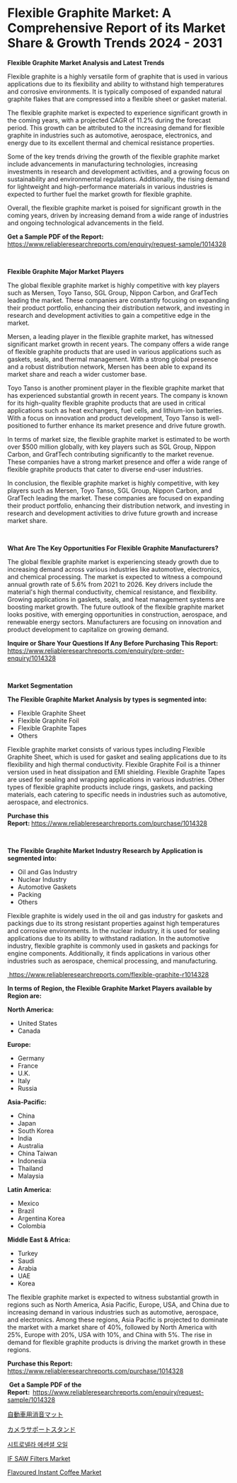 <p><h1>Flexible Graphite Market: A Comprehensive Report of its Market Share & Growth Trends 2024 - 2031</h1></p><p><strong>Flexible Graphite Market Analysis and Latest Trends</strong></p>
<p><p>Flexible graphite is a highly versatile form of graphite that is used in various applications due to its flexibility and ability to withstand high temperatures and corrosive environments. It is typically composed of expanded natural graphite flakes that are compressed into a flexible sheet or gasket material.</p><p>The flexible graphite market is expected to experience significant growth in the coming years, with a projected CAGR of 11.2% during the forecast period. This growth can be attributed to the increasing demand for flexible graphite in industries such as automotive, aerospace, electronics, and energy due to its excellent thermal and chemical resistance properties.</p><p>Some of the key trends driving the growth of the flexible graphite market include advancements in manufacturing technologies, increasing investments in research and development activities, and a growing focus on sustainability and environmental regulations. Additionally, the rising demand for lightweight and high-performance materials in various industries is expected to further fuel the market growth for flexible graphite.</p><p>Overall, the flexible graphite market is poised for significant growth in the coming years, driven by increasing demand from a wide range of industries and ongoing technological advancements in the field.</p></p>
<p><strong>Get a Sample PDF of the Report:&nbsp;</strong> <a href="https://www.reliableresearchreports.com/enquiry/request-sample/1014328">https://www.reliableresearchreports.com/enquiry/request-sample/1014328</a></p>
<p>&nbsp;</p>
<p><strong>Flexible Graphite Major Market Players</strong></p>
<p><p>The global flexible graphite market is highly competitive with key players such as Mersen, Toyo Tanso, SGL Group, Nippon Carbon, and GrafTech leading the market. These companies are constantly focusing on expanding their product portfolio, enhancing their distribution network, and investing in research and development activities to gain a competitive edge in the market.</p><p>Mersen, a leading player in the flexible graphite market, has witnessed significant market growth in recent years. The company offers a wide range of flexible graphite products that are used in various applications such as gaskets, seals, and thermal management. With a strong global presence and a robust distribution network, Mersen has been able to expand its market share and reach a wider customer base.</p><p>Toyo Tanso is another prominent player in the flexible graphite market that has experienced substantial growth in recent years. The company is known for its high-quality flexible graphite products that are used in critical applications such as heat exchangers, fuel cells, and lithium-ion batteries. With a focus on innovation and product development, Toyo Tanso is well-positioned to further enhance its market presence and drive future growth.</p><p>In terms of market size, the flexible graphite market is estimated to be worth over $500 million globally, with key players such as SGL Group, Nippon Carbon, and GrafTech contributing significantly to the market revenue. These companies have a strong market presence and offer a wide range of flexible graphite products that cater to diverse end-user industries.</p><p>In conclusion, the flexible graphite market is highly competitive, with key players such as Mersen, Toyo Tanso, SGL Group, Nippon Carbon, and GrafTech leading the market. These companies are focused on expanding their product portfolio, enhancing their distribution network, and investing in research and development activities to drive future growth and increase market share.</p></p>
<p>&nbsp;</p>
<p><strong>What Are The Key Opportunities For Flexible Graphite Manufacturers?</strong></p>
<p><p>The global flexible graphite market is experiencing steady growth due to increasing demand across various industries like automotive, electronics, and chemical processing. The market is expected to witness a compound annual growth rate of 5.6% from 2021 to 2026. Key drivers include the material's high thermal conductivity, chemical resistance, and flexibility. Growing applications in gaskets, seals, and heat management systems are boosting market growth. The future outlook of the flexible graphite market looks positive, with emerging opportunities in construction, aerospace, and renewable energy sectors. Manufacturers are focusing on innovation and product development to capitalize on growing demand.</p></p>
<p><strong>Inquire or Share Your Questions If Any Before Purchasing This Report:</strong> <a href="https://www.reliableresearchreports.com/enquiry/pre-order-enquiry/1014328">https://www.reliableresearchreports.com/enquiry/pre-order-enquiry/1014328</a></p>
<p>&nbsp;</p>
<p><strong>Market Segmentation</strong></p>
<p><strong>The Flexible Graphite Market Analysis by types is segmented into:</strong></p>
<p><ul><li>Flexible Graphite Sheet</li><li>Flexible Graphite Foil</li><li>Flexible Graphite Tapes</li><li>Others</li></ul></p>
<p><p>Flexible graphite market consists of various types including Flexible Graphite Sheet, which is used for gasket and sealing applications due to its flexibility and high thermal conductivity. Flexible Graphite Foil is a thinner version used in heat dissipation and EMI shielding. Flexible Graphite Tapes are used for sealing and wrapping applications in various industries. Other types of flexible graphite products include rings, gaskets, and packing materials, each catering to specific needs in industries such as automotive, aerospace, and electronics.</p></p>
<p><strong>Purchase this Report:&nbsp;</strong><a href="https://www.reliableresearchreports.com/purchase/1014328">https://www.reliableresearchreports.com/purchase/1014328</a></p>
<p>&nbsp;</p>
<p><strong>The Flexible Graphite Market Industry Research by Application is segmented into:</strong></p>
<p><ul><li>Oil and Gas Industry</li><li>Nuclear Industry</li><li>Automotive Gaskets</li><li>Packing</li><li>Others</li></ul></p>
<p><p>Flexible graphite is widely used in the oil and gas industry for gaskets and packings due to its strong resistant properties against high temperatures and corrosive environments. In the nuclear industry, it is used for sealing applications due to its ability to withstand radiation. In the automotive industry, flexible graphite is commonly used in gaskets and packings for engine components. Additionally, it finds applications in various other industries such as aerospace, chemical processing, and manufacturing.</p></p>
<p><a href="https://www.reliableresearchreports.com/flexible-graphite-r1014328">&nbsp;https://www.reliableresearchreports.com/flexible-graphite-r1014328</a></p>
<p><strong>In terms of Region, the Flexible Graphite Market Players available by Region are:</strong></p>
<p>
    <p> <strong> North America: </strong>
        <ul>
            <li>United States</li>
            <li>Canada</li>
        </ul>
        </p> 
    <p> <strong> Europe: </strong>
        <ul>
            <li>Germany</li>
            <li>France</li>
            <li>U.K.</li>
            <li>Italy</li>
            <li>Russia</li>
        </ul>
        </p> 
    <p> <strong> Asia-Pacific: </strong>
        <ul>
            <li>China</li>
            <li>Japan</li>
            <li>South Korea</li>
            <li>India</li>
            <li>Australia</li>
            <li>China Taiwan</li>
            <li>Indonesia</li>
            <li>Thailand</li>
            <li>Malaysia</li>
        </ul>
        </p> 
    <p> <strong> Latin America: </strong>
        <ul>
            <li>Mexico</li>
            <li>Brazil</li>
            <li>Argentina Korea</li>
            <li>Colombia</li>
        </ul>
        </p> 
    <p> <strong> Middle East & Africa: </strong>
        <ul>
            <li>Turkey</li>
            <li>Saudi</li>
            <li>Arabia</li>
            <li>UAE</li>
            <li>Korea</li>
        </ul>
    </p>
    </p>
<p><p>The flexible graphite market is expected to witness substantial growth in regions such as North America, Asia Pacific, Europe, USA, and China due to increasing demand in various industries such as automotive, aerospace, and electronics. Among these regions, Asia Pacific is projected to dominate the market with a market share of 40%, followed by North America with 25%, Europe with 20%, USA with 10%, and China with 5%. The rise in demand for flexible graphite products is driving the market growth in these regions.</p></p>
<p><strong>Purchase this Report: </strong><a href="https://www.reliableresearchreports.com/purchase/1014328">https://www.reliableresearchreports.com/purchase/1014328</a></p>
<p>&nbsp;<strong>Get a Sample PDF of the Report:&nbsp;&nbsp;</strong><a href="https://www.reliableresearchreports.com/enquiry/request-sample/1014328">https://www.reliableresearchreports.com/enquiry/request-sample/1014328</a></p>
<p><strong></strong></p>
<p><p><a href="https://medium.com/@abdulkoss2015/%E8%87%AA%E5%8B%95%E8%BB%8A%E7%94%A8%E3%82%B5%E3%82%A6%E3%83%B3%E3%83%89%E3%83%87%E3%83%83%E3%83%89%E3%83%8B%E3%83%B3%E3%82%B0%E3%83%9E%E3%83%83%E3%83%88%E3%81%AE%E5%B8%82%E5%A0%B4%E8%A6%8F%E6%A8%A1%E3%81%A8%E5%B8%82%E5%A0%B4%E5%8B%95%E5%90%91-%E5%AE%8C%E5%85%A8%E3%81%AA%E7%94%A3%E6%A5%AD%E6%A6%82%E8%A6%81-2024%E5%B9%B4%E3%81%8B%E3%82%892031%E5%B9%B4%E3%81%BE%E3%81%A7-14fa6e149202">自動車用消音マット</a></p><p><a href="https://github.com/RodHoppe07/Market-Research-Report-List-1/blob/main/825580753769.md">カメラサポートスタンド</a></p><p><a href="https://github.com/trmesnao7959541/Market-Research-Report-List-2/blob/main/881462249644.md">시트로넬라 에센셜 오일</a></p><p><a href="https://www.linkedin.com/pulse/saw-filters-market-size-outlook-forecast-2024-2031-brigada-market-hezde?trackingId=JVgzT2WabPGEV%2BrN9wqFUA%3D%3D">IF SAW Filters Market</a></p><p><a href="https://www.linkedin.com/pulse/flavoured-instant-coffee-market-insight-trends-growth-forecasted-g1nle?trackingId=21weg2K%2FnzVsDvSZMa22sg%3D%3D">Flavoured Instant Coffee Market</a></p></p>